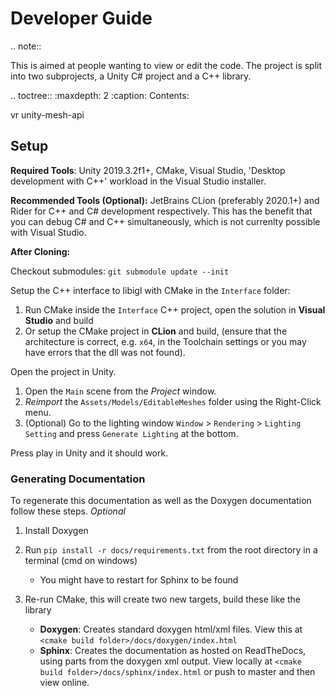 # Developer Guide

.. note::
   
   This is aimed at people wanting to view or edit the code.
   The project is split into two subprojects, a Unity C# project and a C++ library.

.. toctree::
   :maxdepth: 2
   :caption: Contents:

   vr
   unity-mesh-api

## Setup

**Required Tools**: Unity 2019.3.2f1+, CMake, Visual Studio, 'Desktop development with C++' workload in the Visual Studio installer.

**Recommended Tools (Optional):** JetBrains CLion (preferably 2020.1+) and Rider for C++ and C# development respectively. This has the benefit that you can debug C# and C++ simultaneously, which is not currenlty possible with Visual Studio.

**After Cloning:**

Checkout submodules: `git submodule update --init`

Setup the C++ interface to libigl with CMake in the `Interface` folder:

1. Run CMake inside the `Interface` C++ project, open the solution in **Visual Studio** and build
2. Or setup the CMake project in **CLion** and build, (ensure that the architecture is correct, e.g. `x64`, in the Toolchain settings or you may have errors that the dll was not found).

Open the project in Unity.

1. Open the `Main` scene from the *Project* window.
2. *Reimport* the `Assets/Models/EditableMeshes` folder using the Right-Click menu.
3. (Optional) Go to the lighting window `Window` > `Rendering` > `Lighting Setting` and press `Generate Lighting` at the bottom.

Press play in Unity and it should work.

### Generating Documentation

To regenerate this documentation as well as the Doxygen documentation follow these steps. *Optional*

1. Install Doxygen

2. Run `pip install -r docs/requirements.txt` from the root directory in a terminal (cmd on windows)

    - You might have to restart for Sphinx to be found

3. Re-run CMake, this will create two new targets, build these like the library

   - **Doxygen**: Creates standard doxygen html/xml files. View this at `<cmake build folder>/docs/doxygen/index.html`
   - **Sphinx**: Creates the documentation as hosted on ReadTheDocs, using parts from the doxygen xml output.
     View locally at `<cmake build folder>/docs/sphinx/index.html` or push to master and then view online.